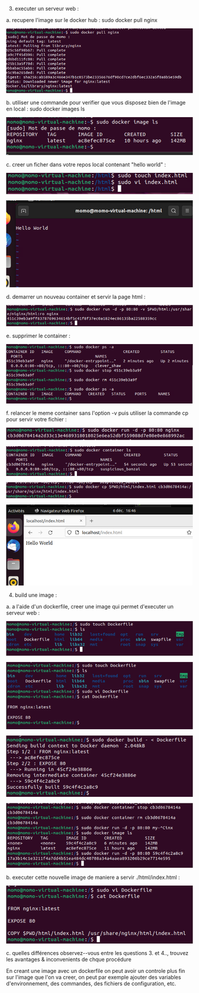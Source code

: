 3. executer un serveur web :

a. recupere l'image sur le docker hub :
sudo docker pull nginx


![img.png](assets/img.png)

b. utiliser une commande pour verifier que vous disposez bien de l'image en local :
sudo docker images ls


![img_1.png](assets/img_1.png)

c. creer un ficher dans votre repos local contenant "hello world" : 


![img_2.png](assets/img_2.png)


![img_3.png](assets/img_3.png)

d. demarrer un nouveau container et servir la page html :


![img_5.png](assets/img_5.png)

e. supprimer le container : 


![img_6.png](assets/img_6.png)

f. relancer le meme container sans l'option -v puis utiliser la commande cp pour servir votre fichier :


![img_7.png](assets/img_7.png)


![img_8.png](assets/img_8.png)


![img_9.png](assets/img_9.png)


![img_10.png](assets/img_10.png)


4. build une image :

a. a l'aide d'un dockerfile, creer une image qui permet d'executer un serveur web :


![img_11.png](assets/img_11.png)


![img_12.png](assets/img_12.png)


![img_13.png](assets/img_13.png)


![img_14.png](assets/img_14.png)


b. executer cette nouvelle image de maniere a servir ./html/index.html :


![img_15.png](assets/img_15.png)



c. quelles différences observez--vous entre les questions 3. et 4.., trouvez les avantages & inconvenients de chque procédure


En creant une image avec un dockerfile on peut avoir un controle plus fin sur l'image que l'on va creer, on peut par exemple ajouter des variables d'environnement, des commandes, des fichiers de configuration, etc.